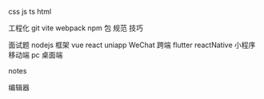 css
js
ts
html

工程化
git
vite
webpack
npm 包
规范
技巧

面试题
nodejs
框架
vue
react
uniapp
WeChat
跨端
flutter
reactNative
小程序
移动端
pc
桌面端

notes

编辑器
